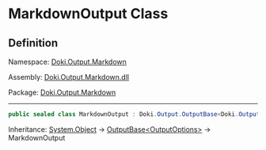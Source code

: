 # MarkdownOutput Class

## Definition

Namespace: [Doki.Output.Markdown](README.md)

Assembly: [Doki.Output.Markdown.dll](../README.md)

Package: [Doki.Output.Markdown](https://www.nuget.org/packages/Doki.Output.Markdown)

---

```csharp
public sealed class MarkdownOutput : Doki.Output.OutputBase<Doki.Output.OutputOptions>
```

Inheritance: [System.Object](https://learn.microsoft.com/en-us/dotnet/api/System.Object) → [OutputBase&lt;OutputOptions&gt;](Doki.Output.OutputBase`1.md) → MarkdownOutput

